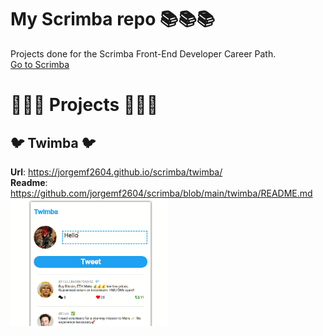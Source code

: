 # My Scrimba repo 📚📚📚

Projects done for the Scrimba Front-End Developer Career Path.   
[Go to Scrimba](https://scrimba.com/)

# 🚧🚧🚧 Projects 🚧🚧🚧 

## 🐦 Twimba 🐦 
**Url**: https://jorgemf2604.github.io/scrimba/twimba/  
**Readme**: https://github.com/jorgemf2604/scrimba/blob/main/twimba/README.md  
<img src="./twimba/twimba.gif" width="50%"/>